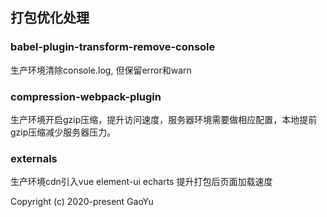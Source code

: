 ## 打包优化处理
### babel-plugin-transform-remove-console
生产环境清除console.log, 但保留error和warn

### compression-webpack-plugin
生产环境开启gzip压缩，提升访问速度，服务器环境需要做相应配置，本地提前gzip压缩减少服务器压力。

### externals
生产环境cdn引入vue element-ui echarts 提升打包后页面加载速度

Copyright (c) 2020-present GaoYu